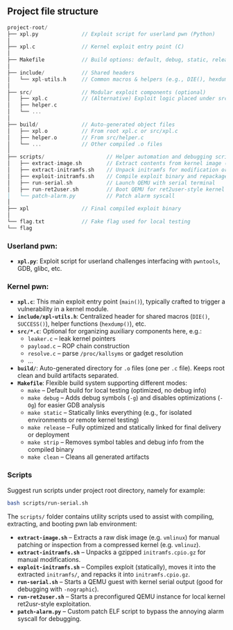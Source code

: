 ## Project file structure

```c
project-root/
├── xpl.py              // Exploit script for userland pwn (Python)
│
├── xpl.c               // Kernel exploit entry point (C)
│
├── Makefile            // Build options: default, debug, static, release
│
├── include/            // Shared headers
│   └── xpl-utils.h	    // Common macros & helpers (e.g., DIE(), hexdump(), etc.)
│
├── src/                // Modular exploit components (optional)
│   ├── xpl.c           // (Alternative) Exploit logic placed under src/
│   ├── helper.c 
│   └── ...
│
├── build/              // Auto-generated object files
│   ├── xpl.o           // From root xpl.c or src/xpl.c
│   ├── helper.o        // From src/helper.c
│   └── ...             // Other compiled .o files
│
├── scripts/                    // Helper automation and debugging scripts
│   ├── extract-image.sh        // Extract contents from kernel image (vmlinuz, bzImage, etc.)
│   ├── extract-initramfs.sh    // Unpack initramfs for modification or inspection
│   ├── exploit-initramfs.sh    // Compile exploit binary and repackage it into initramfs.cpio.gz
│   ├── run-serial.sh           // Launch QEMU with serial terminal
│   ├── run-ret2user.sh         // Boot QEMU for ret2user-style kernel exploit testing\
│   └── patch-alarm.py          // Patch alarm syscall
│
├── xpl                 // Final compiled exploit binary
│
└── flag.txt            // Fake flag used for local testing
└── flag
```

### Userland pwn:

- **`xpl.py`**: Exploit script for userland challenges interfacing with `pwntools`, GDB, glibc, etc.

### Kernel pwn:

- **`xpl.c`**: This main exploit entry point (`main()`), typically crafted to trigger a vulnerability in a kernel module.
- **`include/xpl-utils.h`**: Centralized header for shared macros (`DIE()`, `SUCCESS()`), helper functions (`hexdump()`), etc.
- **`src/*.c`**: Optional for organizing auxiliary components here, e.g.:
  - `leaker.c` – leak kernel pointers
  - `payload.c` – ROP chain construction
  - `resolve.c` – parse `/proc/kallsyms` or gadget resolution
  - …
- **`build/`**: Auto-generated directory for `.o` files (one per `.c` file). Keeps root clean and build artifacts separated.
- **`Makefile`**: Flexible build system supporting different modes:
  - `make` – Default build for local testing (optimized, no debug info)
  - `make debug` – Adds debug symbols (`-g`) and disables optimizations (`-Og`) for easier GDB analysis
  - `make static` – Statically links everything (e.g., for isolated environments or remote kernel testing)
  - `make release` – Fully optimized and statically linked for final delivery or deployment
  - `make strip` – Removes symbol tables and debug info from the compiled binary
  - `make clean` – Cleans all generated artifacts

### Scripts

Suggest run scripts under project root directory, namely for example:

```sh
bash scripts/run-serial.sh
```

The `scripts/` folder contains utility scripts used to assist with compiling, extracting, and booting pwn lab environment:

- **`extract-image.sh`** – Extracts a raw disk image (e.g. `vmlinux`) for manual patching or inspection from a compressed kernel (e.g. `vmlinuz`).
- **`extract-initramfs.sh`** – Unpacks a gzipped `initramfs.cpio.gz` for manual modifications.
- **`exploit-initramfs.sh`** – Compiles exploit (statically), moves it into the extracted `initramfs/`, and repacks it into `initramfs.cpio.gz`.
- **`run-serial.sh`** – Starts a QEMU guest with kernel serial output (good for debugging with `-nographic`).
- **`run-ret2user.sh`** – Starts a preconfigured QEMU instance for local kernel ret2usr-style exploitation.
- **`patch-alarm.py`** – Custom patch ELF script to bypass the annoying alarm syscall for debugging.

























